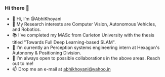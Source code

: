 ### Hi there 👋
- 👋 Hi, I’m @AbhiKhoyani
- 👀 My Research interests are Computer Vision, Autonomous Vehicles, and Robotics.
- :books: I've completed my MASc from Carleton University with the thesis titled "Towards Full Deep Learning-based SLAM".
- 🌱 I’m currently an Perception systems engineering intern at Hexagon's Autonomy & Positioning Division. 
- 💞️ I’m always open to possible collaborations in the above areas. Reach out to me!
- 📫 Drop me an e-mail at abhikhoyani@yahoo.in

<!--
**AbhiKhoyani/AbhiKhoyani** is a ✨ _special_ ✨ repository because its `README.md` (this file) appears on your GitHub profile.

Here are some ideas to get you started:

- 🔭 I’m currently working on ...
- 🌱 I’m currently learning ...
- 👯 I’m looking to collaborate on ...
- 🤔 I’m looking for help with ...
- 💬 Ask me about ...
- 📫 How to reach me: ...
- 😄 Pronouns: ...
- ⚡ Fun fact: ...
-->
